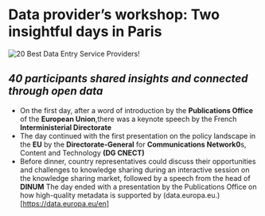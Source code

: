 # Data provider’s workshop: Two insightful days in Paris #
![20 Best Data Entry Service Providers](https://unity-connect.com/wp-content/uploads/2023/10/Best-data-entry-service-provider-featured-image-1024x683.jpg)!
## *40 participants shared insights and connected through open data* ##
* On the first day, after a word of introduction by the **Publications Office** of the **European Union**,there was a keynote speech by the French **Interministerial Directorate**
* The day continued with the first presentation on the policy landscape in the **EU** by the **Directorate-General** for **Communications Network0**s, Content and Technology **(DG CNECT)**
* Before dinner, country representatives could discuss their opportunities and challenges to knowledge sharing during an interactive session on the knowledge sharing market, followed by a speech from the head of **DINUM**
The day ended with a presentation by the Publications Office on how high-quality metadata is supported by (data.europa.eu.)[https://data.europa.eu/en]  
